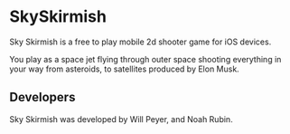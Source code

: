 # SkySkirmish

Sky Skirmish is a free to play mobile 2d shooter game for iOS devices. 

You play as a space jet flying through outer space shooting everything in your way from asteroids, to satellites produced by Elon Musk.

## Developers

Sky Skirmish was developed by Will Peyer, and Noah Rubin.
